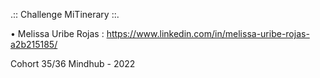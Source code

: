 .:: Challenge MiTinerary ::. 

• Melissa Uribe Rojas : https://www.linkedin.com/in/melissa-uribe-rojas-a2b215185/

Cohort 35/36 Mindhub - 2022

